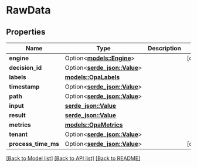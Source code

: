 # RawData

## Properties

Name | Type | Description | Notes
------------ | ------------- | ------------- | -------------
**engine** | Option<[**models::Engine**](Engine.md)> |  | [optional]
**decision_id** | Option<[**serde_json::Value**](.md)> |  | 
**labels** | [**models::OpaLabels**](OPALabels.md) |  | 
**timestamp** | Option<[**serde_json::Value**](.md)> |  | 
**path** | Option<[**serde_json::Value**](.md)> |  | 
**input** | [**serde_json::Value**](.md) |  | 
**result** | [**serde_json::Value**](.md) |  | 
**metrics** | [**models::OpaMetrics**](OPAMetrics.md) |  | 
**tenant** | Option<[**serde_json::Value**](.md)> |  | 
**process_time_ms** | Option<[**serde_json::Value**](.md)> |  | [optional]

[[Back to Model list]](../README.md#documentation-for-models) [[Back to API list]](../README.md#documentation-for-api-endpoints) [[Back to README]](../README.md)



